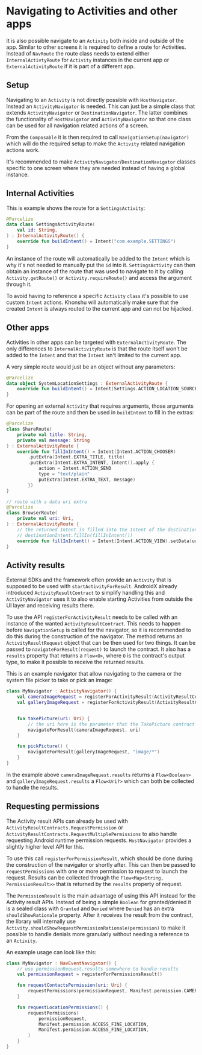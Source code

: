 # Navigating to Activities and other apps

It is also possible navigate to an `Activity` both inside and outside of the app. Similar to other
screens it is required to define a route for Activities. Instead of `NavRoute`
the route class needs to extend either `InternalActivtyRoute` for `Activity` instances in the
current app or `ExternalActivityRoute` if it is part of a different app.

## Setup

Navigating to an `Activity` is not directly possible with `HostNavigator`. Instead an
`ActivityNavigator` is needed. This can just be a simple class that extends `ActivityNavigator`
or `DestinationNavigator`. The latter combines the functionality of `HostNavigator` and
`ActivityNavigator` so that one class can be used for all navigation related actions of a
screen.

From the `Composable` it is then required to call `NavigationSetup(navigator)` which
will do the required setup to make the `Activity` related navigation actions work.

It's recommended to make `ActivityNavigator`/`DestinationNavigator` classes specific to
one screen where they are needed instead of having a global instance.

## Internal Activities

This is example shows the route for a `SettingsActivity`:
```kotlin
@Parcelize
data class SettingsActivityRoute(
    val id: String,
) : InternalActivityRoute() {
    override fun buildIntent() = Intent("com.example.SETTINGS")
}
```

An instance of the route will automatically be added to the `Intent` which is why it's not needed to
manually put the `id` into it. `SettingsActivity` can then obtain an instance of the route that was used
to navigate to it by calling `Activity.getRoute()` or `Activity.requireRoute()` and access the
argument through it.

To avoid having to reference a specific `Activity` `class` it's possible to use custom `Intent` actions.
Khonshu will automatically make sure that the created `Intent` is always routed to the current app
and can not be hijacked.

## Other apps

Activities in other apps can be targeted with `ExternalActivityRoute`. The only differences
to `InternalActivityRoute` is that the route itself won't be added to the `Intent` and that
the `Intent` isn't limited to the current app.

A very simple route would just be an object without any parameters:

```kotlin
@Parcelize
data object SystemLocationSettings : ExternalActivityRoute {
    override fun buildIntent() = Intent(Settings.ACTION_LOCATION_SOURCE_SETTINGS)
}
```

For opening an external `Activity` that requires arguments, those arguments can be
part of the route and then be used in `buildIntent` to fill in the extras:

```kotlin
@Parcelize
class ShareRoute(
    private val title: String,
    private val message: String
) : ExternalActivityRoute {
    override fun fillInIntent() = Intent(Intent.ACTION_CHOOSER)
        .putExtra(Intent.EXTRA_TITLE, title)
        .putExtra(Intent.EXTRA_INTENT, Intent().apply {
            action = Intent.ACTION_SEND
            type = "text/plain"
            putExtra(Intent.EXTRA_TEXT, message)
        })
}

// route with a data uri extra
@Parcelize
class BrowserRoute(
    private val uri: Uri,
) : ExternalActivityRoute {
    // the returned Intent is filled into the Intent of the destination by calling
    // destinationIntent.fillIn(fillInIntent())
    override fun fillInIntent() = Intent(Intent.ACTION_VIEW).setData(uri)
}
```

## Activity results

External SDKs and the framework often provide an `Activity` that is supposed to be used with
`startActivityForResult`. AndroidX already introduced `ActivityResultContract` to simplify handling
this and `ActivityNavigator` uses it to also enable starting Activities from outside the UI layer
and receiving results there.

To use the API `registerForActivityResult` needs to be called with an instance of the wanted
`ActivityResultContract`. This needs to happen before `NavigationSetup` is called for the navigator,
so it is recommended to do this during the construction of the navigator. The method returns an
`ActivityResultRequest` object that can be then used for two things. It can be passed to
`navigateForResult(request)` to launch the contract. It also has a `results` property that returns
a `Flow<O>`, where `O` is the contract's output type, to make it
possible to receive the returned results.

This is an example navigator that allow navigating to the camera or the system file picker to
take or pick an image:
```kotlin
class MyNavigator : ActivityNavigator() {
    val cameraImageRequest = registerForActivityResult(ActivityResultContracts.TakePicture())
    val galleryImageRequest = registerForActivityResult(ActivityResultContracts.GetContent())


    fun takePicture(uri: Uri) {
        // the uri here is the parameter that the TakePicture contract expects
        navigateForResult(cameraImageRequest, uri)
    }

    fun pickPicture() {
        navigateForResult(galleryImageRequest, "image/*")
    }
}
```

In the example above `cameraImageRequest.results` returns a `Flow<Boolean>` and
`galleryImageRequest.results` a `Flow<Uri?>` which can both be collected to handle the results.

## Requesting permissions

The Activity result APIs can already be used with `ActivityResultContracts.RequestPermission` or
`ActivityResultContracts.RequestMultiplePermissions` to also handle requesting Android runtime
permission requests. `HostNavigator` provides a slightly higher level API for this.

To use this call `registerForPermissionResult`, which should be done during the construction
of the navigator or shortly after. This can then be passed to `requestPermissions` with one or
more permission to request to launch the request. Results can be collected through the
`Flow<Map<String, PermissionResult>>` that is returned by the `results` property of request.

The `PermissionResult` is the main advantage of using this API instead for the Activity result APIs.
Instead of being a simple `Boolean` for granted/denied it is a sealed class with `Granted` and
`Denied` where `Denied` has an extra `shouldShowRationale` property. After it receives the result
from the contract, the library will internally use `Activity.shouldShowRequestPermissionRationale(permission)`
to make it possible to handle denials more granularly without needing a reference to an `Activity`.

An example usage can look like this:
```kotlin
class MyNavigator : NavEventNavigator() {
    // use permissionRequest.results somewhere to handle results
    val permissionRequest = registerForPermissionsResult()

    fun requestContactsPermission(uri: Uri) {
        requestPermissions(permissionRequest, Manifest.permission.CAMERA)
    }

    fun requestLocationPermissions() {
        requestPermissions(
            permissionRequest,
            Manifest.permission.ACCESS_FINE_LOCATION,
            Manifest.permission.ACCESS_FINE_LOCATION,
        )
    }
}
```
